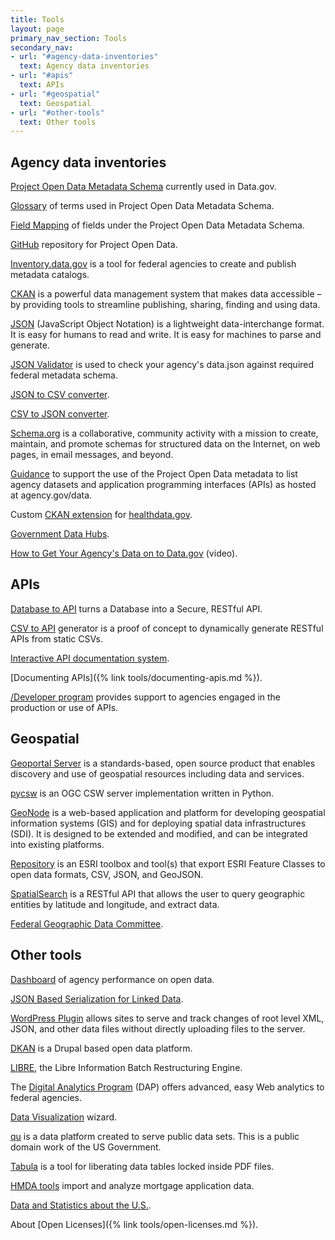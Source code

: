 ```yaml
---
title: Tools
layout: page
primary_nav_section: Tools
secondary_nav:
- url: "#agency-data-inventories"
  text: Agency data inventories
- url: "#apis"
  text: APIs
- url: "#geospatial"
  text: Geospatial
- url: "#other-tools"
  text: Other tools
---
```

## Agency data inventories

[Project Open Data Metadata Schema](https://project-open-data.cio.gov/v1.1/schema/) currently used in
Data.gov.

[Glossary](https://project-open-data.cio.gov/glossary/) of terms used in Project
Open Data Metadata Schema.

[Field Mapping](https://project-open-data.cio.gov/v1.1/metadata-resources/#field-mappings)
of fields under the Project Open Data Metadata Schema.

[GitHub](https://github.com/project-open-data) repository for Project Open Data.

[Inventory.data.gov](https://inventory.data.gov/) is a tool for federal agencies
to create and publish metadata catalogs.

[CKAN](https://ckan.org/) is a powerful data management system that makes data
accessible – by providing tools to streamline publishing, sharing, finding and
using data.

[JSON](https://www.json.org/) (JavaScript Object Notation) is a lightweight data-interchange format.
It is easy for humans to read and write. It is easy for machines to parse
and generate.

[JSON Validator](https://labs.data.gov/dashboard/validate) is used to check your
agency's data.json against required federal metadata schema.

[JSON to CSV converter](https://konklone.io/json/).

[CSV to JSON converter](https://labs.data.gov/dashboard/datagov/csv_to_json).

[Schema.org](https://schema.org/) is a collaborative, community activity with
a mission to create, maintain, and promote schemas for structured data on the
Internet, on web pages, in email messages, and beyond.

[Guidance](https://project-open-data.cio.gov/v1.1/schema/) to support the use of
the Project Open Data metadata to list agency datasets and application
programming interfaces (APIs) as hosted at agency.gov/data.

Custom [CKAN extension](https://github.com/HHS/ckanext-datajson) for [healthdata.gov](https://healthdata.gov/).

[Government Data Hubs](https://project-open-data.cio.gov/data-hubs/).

[How to Get Your Agency's Data on to Data.gov](https://www.youtube.com/watch?v=hbxA5-GDvvU) (video).


## APIs

[Database to API](https://github.com/project-open-data/db-to-api) turns
a Database into a Secure, RESTful API.

[CSV to API](https://github.com/project-open-data/csv-to-api) generator is
a proof of concept to dynamically generate RESTful APIs from static CSVs.

[Interactive API documentation system](https://github.com/project-open-data/iodocs).

[Documenting APIs]({% link tools/documenting-apis.md %}).

[/Developer program](https://18f.github.io/API-All-the-X/) provides support to
agencies engaged in the production or use of APIs.


## Geospatial

[Geoportal Server](https://github.com/Esri/geoportal-server/) is
a standards-based, open source product that enables discovery and use of
geospatial resources including data and services.


[pycsw](https://pycsw.org/) is an OGC CSW server implementation written in
Python.

[GeoNode](http://geonode.org/) is a web-based application and platform for
developing geospatial information systems (GIS) and for deploying spatial data
infrastructures (SDI). It is designed to be extended and modified, and can be
integrated into existing platforms.

[Repository](https://github.com/project-open-data/esri2open) is an ESRI toolbox
and tool(s) that export ESRI Feature Classes to open data formats, CSV, JSON,
and GeoJSON.

[SpatialSearch](https://github.com/project-open-data/SpatialSearch) is a RESTful
API that allows the user to query geographic entities by latitude and longitude,
and extract data.

[Federal Geographic Data Committee](https://www.fgdc.gov/).


## Other tools

[Dashboard](https://labs.data.gov/dashboard/offices/qa) of agency performance on open data.

[JSON Based Serialization for Linked Data](https://www.w3.org/TR/json-ld/).

[WordPress Plugin](https://github.com/project-open-data/kickstart) allows sites
to serve and track changes of root level XML, JSON, and other data files without
directly uploading files to the server.

[DKAN](https://www.drupal.org/project/dkan) is a Drupal based open data platform.

[LIBRE](https://github.com/commonwealth-of-puerto-rico/libre), the Libre
Information Batch Restructuring Engine.

The [Digital Analytics Program](https://digital.gov/dap/) (DAP) offers advanced,
easy Web analytics to federal agencies.

[Data Visualization](https://www.drupal.org/project/datavizwiz) wizard.

[qu](https://github.com/cfpb/qu) is a data platform created to serve public data
sets. This is a public domain work of the US Government.

[Tabula](https://tabula.technology/) is a tool for liberating data tables locked
inside PDF files.

[HMDA tools](https://github.com/cfpb/hmda-tools) import and analyze mortgage application data.

[Data and Statistics about the U.S.](https://www.usa.gov/statistics).

About [Open Licenses]({% link tools/open-licenses.md %}).
